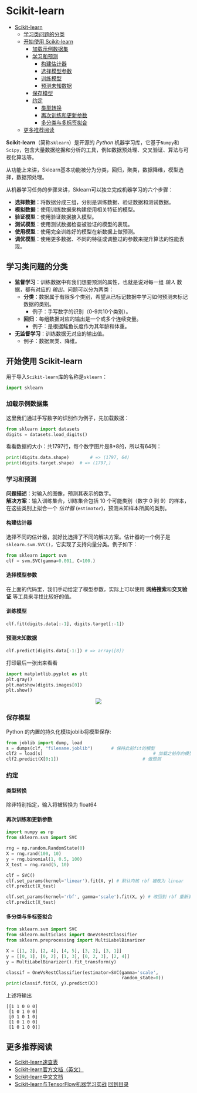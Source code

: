 # Scikit-learn
<!-- TOC depthFrom:1 depthTo:6 withLinks:1 updateOnSave:1 orderedList:0 -->

- [Scikit-learn](#scikit-learn)
	- [学习类问题的分类](#学习类问题的分类)
	- [开始使用 Scikit-learn](#开始使用-scikit-learn)
		- [加载示例数据集](#加载示例数据集)
		- [学习和预测](#学习和预测)
			- [构建估计器](#构建估计器)
			- [选择模型参数](#选择模型参数)
			- [训练模型](#训练模型)
			- [预测未知数据](#预测未知数据)
		- [保存模型](#保存模型)
		- [约定](#约定)
			- [类型转换](#类型转换)
			- [再次训练和更新参数](#再次训练和更新参数)
			- [多分类与多标签拟合](#多分类与多标签拟合)
	- [更多推荐阅读](#更多推荐阅读)

<!-- /TOC -->

**Scikit-learn**（简称`sklearn`）是开源的 _Python_ 机器学习库，它基于`Numpy`和`Scipy`，包含大量数据挖掘和分析的工具，例如数据预处理、交叉验证、算法与可视化算法等。

从功能上来讲，Sklearn基本功能被分为分类，回归，聚类，数据降维，模型选择，数据预处理。

从机器学习任务的步骤来讲，Sklearn可以独立完成机器学习的六个步骤：
* **选择数据**：将数据分成三组，分别是训练数据、验证数据和测试数据。
* **模拟数据**：使用训练数据来构建使用相关特征的模型。
* **验证模型**：使用验证数据接入模型。
* **测试模型**：使用测试数据检查被验证的模型的表现。
* **使用模型**：使用完全训练好的模型在新数据上做预测。
* **调优模型**：使用更多数据、不同的特征或调整过的参数来提升算法的性能表现。

## 学习类问题的分类
* **监督学习**：训练数据中有我们想要预测的属性，也就是说对每一组 _输入_ 数据，都有对应的 _输出_。问题可以分为两类：
	* **分类**：数据属于有限多个类别，希望从已标记数据中学习如何预测未标记数据的类别。
		* 例子：手写数字的识别（0-9共10个类别）。
	* **回归**：每组数据对应的输出是一个或多个连续变量。
		* 例子：是根据鲑鱼长度作为其年龄和体重。
* **无监督学习**：训练数据无对应的输出值。
	* 例子：数据聚类、降维。

## 开始使用 Scikit-learn
用于导入`Scikit-learn`库的名称是`sklearn`：
``` python
import sklearn
```

### 加载示例数据集
这里我们通过手写数字的识别作为例子，先加载数据：
``` python
from sklearn import datasets
digits = datasets.load_digits()
```

看看数据的大小：共1797行，每个数字图片是8*8的，所以有64列：
``` python
print(digits.data.shape)		# => (1797, 64)
print(digits.target.shape)	# => (1797,)
```

### 学习和预测
**问题描述**：对输入的图像，预测其表示的数字。 <br/>
**解决方案**：输入训练集合，训练集合包括 10 个可能类别（数字 0 到 9）的样本，在这些类别上拟合一个 _估计器_ (`estimator`)，预测未知样本所属的类别。

#### 构建估计器
选择不同的估计器，就好比选择了不同的解决方案。估计器的一个例子是`sklearn.svm.SVC()`，它实现了支持向量分类。例子如下：
``` python
from sklearn import svm
clf = svm.SVC(gamma=0.001, C=100.)
```

#### 选择模型参数
在上面的代码里，我们手动给定了模型参数，实际上可以使用 **网络搜索**和**交叉验证** 等工具来寻找比较好的值。

#### 训练模型

``` python
clf.fit(digits.data[:-1], digits.target[:-1])
```

#### 预测未知数据
``` python
clf.predict(digits.data[-1:]) # => array([8])
```

打印最后一张出来看看
``` python
import matplotlib.pyplot as plt
plt.gray()
plt.matshow(digits.images[0])
plt.show()
```
<p align="center">
<img src="https://scikit-learn.org/stable/_images/sphx_glr_plot_digits_last_image_001.png" />
</p>

### 保存模型
Python 的内置的持久化模块joblib将模型保存:
``` python
from joblib import dump, load
s = dumps(clf, "filename.joblib")		# 保持此前fit的模型
clf2 = load(s)											# 加载之前存的模型
clf2.predict(X[0:1])								# 做预测
```

### 约定
#### 类型转换
除非特别指定，输入将被转换为 float64

#### 再次训练和更新参数
``` python
import numpy as np
from sklearn.svm import SVC

rng = np.random.RandomState(0)
X = rng.rand(100, 10)
y = rng.binomial(1, 0.5, 100)
X_test = rng.rand(5, 10)

clf = SVC()
clf.set_params(kernel='linear').fit(X, y) # 默认内核 rbf 被改为 linear
clf.predict(X_test)

clf.set_params(kernel='rbf', gamma='scale').fit(X, y) # 改回到 rbf 重新训练
clf.predict(X_test)
```

#### 多分类与多标签拟合
``` python
from sklearn.svm import SVC
from sklearn.multiclass import OneVsRestClassifier
from sklearn.preprocessing import MultiLabelBinarizer

X = [[1, 2], [2, 4], [4, 5], [3, 2], [3, 1]]
y = [[0, 1], [0, 2], [1, 3], [0, 2, 3], [2, 4]]
y = MultiLabelBinarizer().fit_transform(y)

classif = OneVsRestClassifier(estimator=SVC(gamma='scale',
                                            random_state=0))
print(classif.fit(X, y).predict(X))
```
上述将输出
```
[[1 1 0 0 0]
 [1 0 1 0 0]
 [0 1 0 1 0]
 [1 0 1 0 0]
 [1 0 1 0 0]]
```

## 更多推荐阅读
* [Scikit-learn速查表](Scikit_Learn_Cheat_Sheet_Python.pdf)
* [Scikit-learn官方文档（英文）](https://scikit-learn.org/stable/documentation.html)
* [Scikit-learn中文文档](https://www.kancloud.cn/luponu/sklearn-doc-zh/889724)
* [Scikit-learn与TensorFlow机器学习实战](https://hand2st.apachecn.org/)
[回到目录](#scikit-learn)
